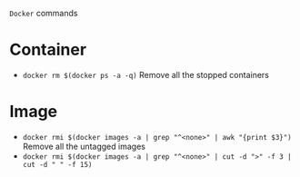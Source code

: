 `Docker` commands

# Container
- `docker rm $(docker ps -a -q)`      Remove all the stopped containers

# Image
- `docker rmi $(docker images -a | grep "^<none>" | awk "{print $3}")` Remove all the untagged images
- `docker rmi $(docker images -a | grep "^<none>" | cut -d ">" -f 3 | cut -d " " -f 15)`